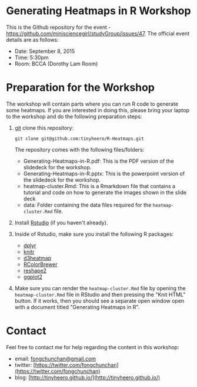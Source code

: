 # Generating Heatmaps in R Workshop

This is the Github repository for the event - https://github.com/minisciencegirl/studyGroup/issues/47. The official event details are as follows:

* Date: September 8, 2015
* Time: 5:30pm
* Room: BCCA (Dorothy Lam Room)

# Preparation for the Workshop

The workshop will contain parts where you can run R code to generate some heatmaps. If you are interested in doing this, please bring your laptop to the workshop and do the following preparation steps:

1. [git](https://git-scm.com/) clone this repository:

    ```
    git clone git@github.com:tinyheero/R-Heatmaps.git
    ```
    
    The repository comes with the following files/folders:
    
    * Generating-Heatmaps-in-R.pdf: This is the PDF version of the slidedeck for the workshop.
    * Generating-Heatmaps-in-R.pptx: This is the powerpoint version of the slidedeck for the workshop.
    * heatmap-cluster.Rmd: This is a Rmarkdown file that contains a tutorial and code on how to generate the images shown in the slide deck
    * data: Folder containing the data files required for the `heatmap-cluster.Rmd` file.

2. Install [Rstudio](https://www.rstudio.com/) (if you haven't already).
3. Inside of Rstudio, make sure you install the following R packages:

    * [dplyr](https://cran.r-project.org/web/packages/dplyr/index.html)
    * [knitr](https://cran.r-project.org/web/packages/knitr/index.html)
    * [d3heatmap](https://cran.r-project.org/web/packages/d3heatmap/index.html)
    * [RColorBrewer](https://cran.r-project.org/web/packages/RColorBrewer/index.html)
    * [reshape2](https://cran.r-project.org/web/packages/reshape2/index.html)
    * [ggplot2](https://cran.r-project.org/web/packages/ggplot2/index.html)

4. Make sure you can render the `heatmap-cluster.Rmd` file by opening the `heatmap-cluster.Rmd` file in RStudio and then pressing the "Knit HTML" button. If it works, then you should see a separate open window open with a document titled "Generating Heatmaps in R".

# Contact

Feel free to contact me for help regarding the content in this workshop:

* email: fongchunchan@gmail.com
* twitter: [https://twitter.com/fongchunchan](https://twitter.com/fongchunchan)
* blog: [http://tinyheero.github.io/](http://tinyheero.github.io/)

